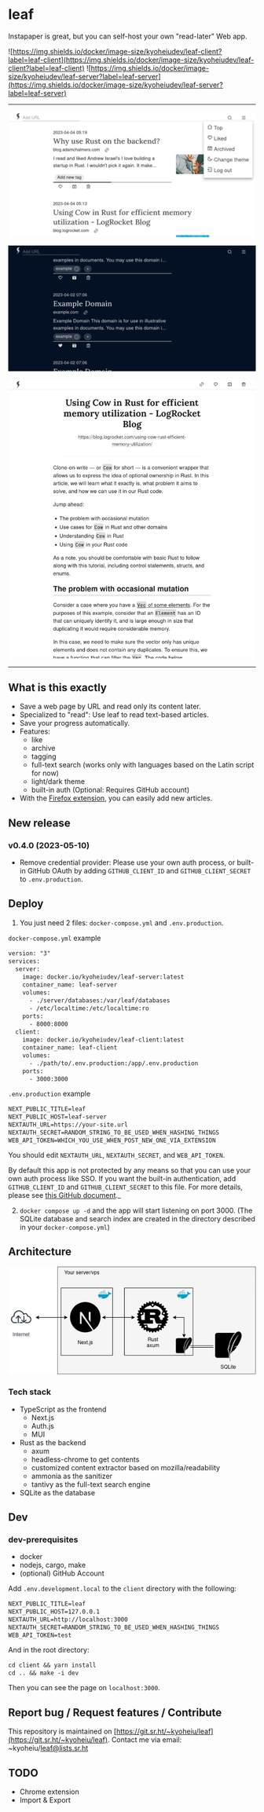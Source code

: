 <h1>leaf</h1>

Instapaper is great, but you can self-host your own "read-later" Web app.

![https://img.shields.io/docker/image-size/kyoheiudev/leaf-client?label=leaf-client](https://img.shields.io/docker/image-size/kyoheiudev/leaf-client?label=leaf-client)
![https://img.shields.io/docker/image-size/kyoheiudev/leaf-server?label=leaf-server](https://img.shields.io/docker/image-size/kyoheiudev/leaf-server?label=leaf-server)

<hr />

![screenshot1.png](images/screenshot1.png)

![screenshot2.png](images/screenshot2.png)

![screenshot3.png](images/screenshot3.png)

<hr />

## What is this exactly

- Save a web page by URL and read only its content later.
- Specialized to "read": Use leaf to read text-based articles.
- Save your progress automatically.
- Features:
  - like
  - archive
  - tagging
  - full-text search (works only with languages based on the Latin script for
    now)
  - light/dark theme
  - built-in auth (Optional: Requires GitHub account)
- With the
  [Firefox extension](https://addons.mozilla.org/en-US/firefox/addon/leaf-extension/),
  you can easily add new articles.

## New release

### v0.4.0 (2023-05-10)
- Remove credential provider: Please use your own auth process, or built-in GitHub OAuth by adding `GITHUB_CLIENT_ID` and `GITHUB_CLIENT_SECRET` to `.env.production`.

## Deploy

1. You just need 2 files: `docker-compose.yml` and `.env.production`.

`docker-compose.yml` example
```
version: "3"
services:
  server:
    image: docker.io/kyoheiudev/leaf-server:latest
    container_name: leaf-server
    volumes:
      - ./server/databases:/var/leaf/databases
      - /etc/localtime:/etc/localtime:ro
    ports:
      - 8000:8000
  client:
    image: docker.io/kyoheiudev/leaf-client:latest
    container_name: leaf-client
    volumes:
      - ./path/to/.env.production:/app/.env.production
    ports:
      - 3000:3000
```

`.env.production` example
```
NEXT_PUBLIC_TITLE=leaf
NEXT_PUBLIC_HOST=leaf-server
NEXTAUTH_URL=https://your-site.url
NEXTAUTH_SECRET=RANDOM_STRING_TO_BE_USED_WHEN_HASHING_THINGS
WEB_API_TOKEN=WHICH_YOU_USE_WHEN_POST_NEW_ONE_VIA_EXTENSION
```

You should edit `NEXTAUTH_URL`, `NEXTAUTH_SECRET`, and
`WEB_API_TOKEN`.

By default this app is not protected by any means so that you can use your own auth process like SSO. If you want the built-in authentication, add `GITHUB_CLIENT_ID` and `GITHUB_CLIENT_SECRET` to this file. For more details, please see [this GitHub document](https://docs.github.com/en/apps/oauth-apps/building-oauth-apps/creating-an-oauth-app)._

2. `docker compose up -d` and the app will start listening on port 3000.
   (The SQLite database and search index are created in the directory described in your `docker-compose.yml`)

## Architecture

![diagram.png](images/architecture.png)

### Tech stack

- TypeScript as the frontend
  - Next.js
  - Auth.js
  - MUI
- Rust as the backend
  - axum
  - headless-chrome to get contents
  - customized content extractor based on mozilla/readability
  - ammonia as the sanitizer
  - tantivy as the full-text search engine
- SQLite as the database

## Dev

### dev-prerequisites

- docker
- nodejs, cargo, make
- (optional) GitHub Account

Add `.env.development.local` to the `client` directory with the following:

```
NEXT_PUBLIC_TITLE=leaf
NEXT_PUBLIC_HOST=127.0.0.1
NEXTAUTH_URL=http://localhost:3000
NEXTAUTH_SECRET=RANDOM_STRING_TO_BE_USED_WHEN_HASHING_THINGS
WEB_API_TOKEN=test
```

And in the root directory:

```
cd client && yarn install
cd .. && make -i dev
```

Then you can see the page on `localhost:3000`.

## Report bug / Request features / Contribute
This repository is maintained on [https://git.sr.ht/~kyoheiu/leaf](https://git.sr.ht/~kyoheiu/leaf).
Contact me via email: ~kyoheiu/leaf@lists.sr.ht

## TODO

- Chrome extension
- Import & Export
